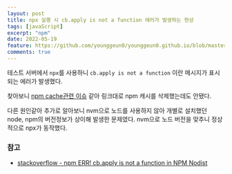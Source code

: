 ```yaml
---
layout: post
title: npx 실행 시 cb.apply is not a function 에러가 발생하는 현상
tags: [javaScript]
excerpt: "npm"
date: 2022-05-19
feature: https://github.com/younggeun0/younggeun0.github.io/blob/master/_posts/img/til/til.png?raw=true
comments: true
---
```


테스트 서버에서 `npx`를 사용하니 `cb.apply is not a function` 이란 메시지가 표시되는 에러가 발생했다.

찾아보니 [npm cache관련 이슈](<(https://github.com/nodejs/help/issues/2874#issuecomment-663661148)>) 같아 링크대로 npm 캐시를 삭제했는데도 안됐다.

다른 원인같아 추가로 알아보니 nvm으로 노드를 사용하지 않아 개별로 설치했던 node, npm의 버전정보가 상이해 발생한 문제였다. nvm으로 노드 버전을 맞추니 정상적으로 npx가 동작했다.

### 참고

-   [stackoverflow - npm ERR! cb.apply is not a function in NPM Nodist](https://stackoverflow.com/questions/64540379/npm-err-cb-apply-is-not-a-function-in-npm-nodist/64540454#64540454)
